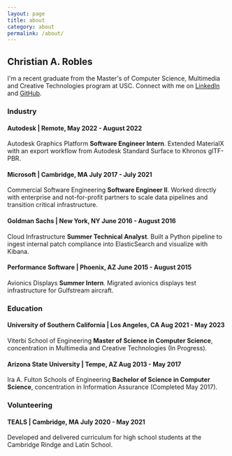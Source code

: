 ```yaml
---
layout: page
title: about
category: about
permalink: /about/
---
```


## Christian A. Robles

I'm a recent graduate from the Master's of Computer Science, Multimedia and Creative Technologies program at USC. Connect with me on [LinkedIn](https://www.linkedin.com/in/roblesch/) and [GitHub](https://github.com/roblesch/).

### Industry

#### Autodesk | Remote, May 2022 - August 2022

Autodesk Graphics Platform **Software Engineer Intern**. Extended MaterialX with an export workflow from Autodesk Standard Surface to Khronos glTF-PBR.

#### Microsoft | Cambridge, MA July 2017 - July 2021

Commercial Software Engineering **Software Engineer II**.  Worked directly with enterprise and not-for-profit partners to scale data pipelines and transition critical infrastructure.

#### Goldman Sachs | New York, NY June 2016 - August 2016

Cloud Infrastructure **Summer Technical Analyst**. Built a Python pipeline to ingest internal patch compliance into ElasticSearch and visualize with Kibana.

#### Performance Software | Phoenix, AZ June 2015 - August 2015

Avionics Displays **Summer Intern**. Migrated avionics displays test infrastructure for Gulfstream aircraft.

### Education

#### University of Southern California | Los Angeles, CA Aug 2021 - May 2023

Viterbi School of Engineering **Master of Science in Computer Science**, concentration in Multimedia and Creative Technologies (In Progress).

#### Arizona State University | Tempe, AZ Aug 2013 - May 2017

Ira A. Fulton Schools of Engineering **Bachelor of Science in Computer Science**, concentration in Information Assurance (Completed May 2017).

### Volunteering

#### TEALS | Cambridge, MA July 2020 - May 2021

Developed and delivered curriculum for high school students at the Cambridge Rindge and Latin School.
